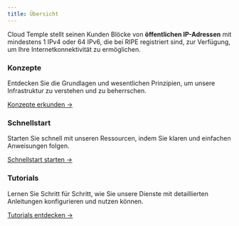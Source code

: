 ```yaml
---
title: Übersicht
---
```


Cloud Temple stellt seinen Kunden Blöcke von __öffentlichen IP-Adressen__ mit mindestens 1 IPv4 oder 64 IPv6, die bei RIPE registriert sind, zur Verfügung, um Ihre Internetkonnektivität zu ermöglichen.

<div class="card-grid">
  <div class="card">
    <h3>Konzepte</h3>
    <p>Entdecken Sie die Grundlagen und wesentlichen Prinzipien, um unsere Infrastruktur zu verstehen und zu beherrschen.</p>
    <a href="./internet/concepts" class="card-link">Konzepte erkunden &rarr;</a>
  </div>
  <div class="card">
    <h3>Schnellstart</h3>
    <p>Starten Sie schnell mit unseren Ressourcen, indem Sie klaren und einfachen Anweisungen folgen.</p>
    <a href="./internet/quickstart" class="card-link">Schnellstart starten &rarr;</a>
  </div>
    <div class="card">
    <h3>Tutorials</h3>
    <p>Lernen Sie Schritt für Schritt, wie Sie unsere Dienste mit detaillierten Anleitungen konfigurieren und nutzen können.</p>
    <a href="./internet/tutorials" class="card-link">Tutorials entdecken &rarr;</a>
  </div>
</div>
